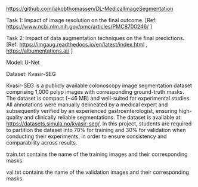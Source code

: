 https://github.com/jakobthomassen/DL-MedicalImageSegmentation

Task 1: Impact of image resolution on the final outcome.
[Ref: https://www.ncbi.nlm.nih.gov/pmc/articles/PMC8700246/ ]

Task 2: Impact of data augmentation techniques on the final predictions.
[Ref: https://imgaug.readthedocs.io/en/latest/index.html , https://albumentations.ai/ ]

Model: U-Net

Dataset: Kvasir-SEG

Kvasir-SEG is a publicly available colonoscopy image segmentation dataset comprising
1,000 polyp images with corresponding ground-truth masks. The dataset is compact (~46
MB) and well-suited for experimental studies. All annotations were manually delineated by a
medical expert and subsequently verified by an experienced gastroenterologist, ensuring
high-quality and clinically reliable segmentations.
The dataset is available at: https://datasets.simula.no/kvasir-seg/. In this project, students
are required to partition the dataset into 70% for training and 30% for validation when
conducting their experiments, in order to ensure consistency and comparability across
results.

train.txt contains the name of the training images and their corresponding masks.

val.txt contains the name of the validation images and their corresponding masks. 